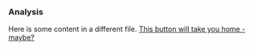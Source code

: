 ### Analysis

Here is some content in a different file. <a href="index.md">This button will take you home - maybe?</a>
